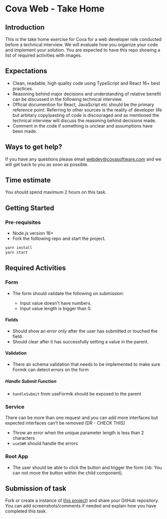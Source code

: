 
  

# Cova Web - Take Home 

## Introduction

This is the take home exercise for Cova for a web developer role conducted before a technical interview. We will evaluate how you organize your code and implement your solution. You are expected to have this repo showing a list of required activities with images.


## Expectations

- Clean, readable, high quality code using TypeScript and React 16+ best practices. 
- Reasoning behind major decisions and understanding of relative benefit can be discussed in the following technical interview. 
- Official documention for React, JavaScript etc should be the primary reference point. Referring to other sources is the reality of developer life but arbitary copy/pasting of code is discouraged and as mentioned the technical interview will discuss the reasoning behind decisions made. 
- Comment in the code if something is unclear and assumptions have been made.  


## Ways to get help?

If you have any questions please email webdev@covasoftware.com and we will get back to you as soon as possible. 


## Time estimate

You should spend maximum 2 hours on this task. 


## Getting Started

### Pre-requisites
  
- Node.js version 16+
- Fork the folllowing repo and start the project.

```js
yarn install
yarn start
```


## Required Activities

### Form

- The form should validate the following on submission:

	* Input value doesn't have numbers.
	* Input value length is bigger than 0.


#### Fields

* Should show an error only after the user has submitted or touched the field.
* Should clear after it has successfully setting a value in the parent.

  
#### Validation

* There an schema validation that needs to be implemented to make sure Formik can detect errors on the form


##### Handle Submit Function

* `handleSubmit` from useFormik should be exposed to the parent

  
### Service

There can be more than one request and you can add more interfaces but expected interfaces can't be removed (DR - CHECK THIS)

* Throw an error when the unique parameter length is less than 2 characters
* `useSWR` should handle the errors

  

  

### Root App

* The user should be able to click the button and trigger the form  (nb: You can not move the button within the child component).

  
## Submission of task

Fork or create a instance of [this project](https://github.com/RetailInnovationLabs/Cova.Web.Exercise/generate)) and share your GitHub repository. You can add screenshots/comments if needed and explain how you have completed this task.
